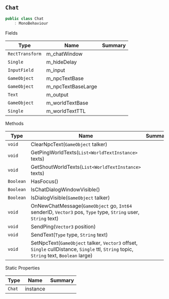 ## `Chat`

```csharp
public class Chat
    : MonoBehaviour

```

Fields

| Type | Name | Summary | 
| --- | --- | --- | 
| `RectTransform` | m_chatWindow |  | 
| `Single` | m_hideDelay |  | 
| `InputField` | m_input |  | 
| `GameObject` | m_npcTextBase |  | 
| `GameObject` | m_npcTextBaseLarge |  | 
| `Text` | m_output |  | 
| `GameObject` | m_worldTextBase |  | 
| `Single` | m_worldTextTTL |  | 


Methods

| Type | Name | Summary | 
| --- | --- | --- | 
| `void` | ClearNpcText(`GameObject` talker) |  | 
| `void` | GetPingWorldTexts(`List<WorldTextInstance>` texts) |  | 
| `void` | GetShoutWorldTexts(`List<WorldTextInstance>` texts) |  | 
| `Boolean` | HasFocus() |  | 
| `Boolean` | IsChatDialogWindowVisible() |  | 
| `Boolean` | IsDialogVisible(`GameObject` talker) |  | 
| `void` | OnNewChatMessage(`GameObject` go, `Int64` senderID, `Vector3` pos, `Type` type, `String` user, `String` text) |  | 
| `void` | SendPing(`Vector3` position) |  | 
| `void` | SendText(`Type` type, `String` text) |  | 
| `void` | SetNpcText(`GameObject` talker, `Vector3` offset, `Single` cullDistance, `Single` ttl, `String` topic, `String` text, `Boolean` large) |  | 


Static Properties

| Type | Name | Summary | 
| --- | --- | --- | 
| `Chat` | instance |  | 


